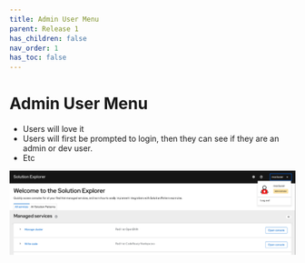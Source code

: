 ```yaml
---
title: Admin User Menu
parent: Release 1
has_children: false
nav_order: 1
has_toc: false
---
```


# Admin User Menu

- Users will love it
- Users will first be prompted to login, then they can see if they are an admin or dev user.
- Etc

![03](img/admin_user_menu.png)
